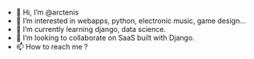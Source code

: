 - 👋 Hi, I’m @arctenis
- 👀 I’m interested in webapps, python, electronic music, game design...
- 🌱 I’m currently learning django, data science.
- 💞️ I’m looking to collaborate on SaaS built with Django.
- 📫 How to reach me ?

<!---
arctenis/arctenis is a ✨ special ✨ repository because its `README.md` (this file) appears on your GitHub profile.
You can click the Preview link to take a look at your changes.
--->
